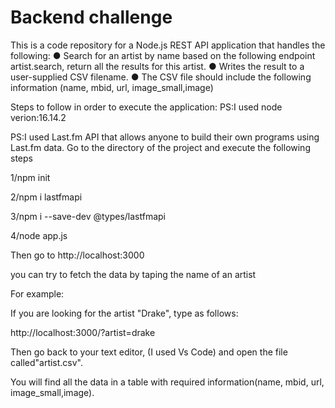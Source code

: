 # Backend challenge
This is a code repository for a Node.js REST API application that handles the following:
● Search for an artist by name based on the following endpoint artist.search, return all the results for this artist. 
● Writes the result to a user-supplied CSV filename.
● The CSV file should include the following information (name, mbid, url, image_small,image)

Steps to follow in order to execute the application: PS:I used node verion:16.14.2

PS:I used Last.fm API that allows anyone to build their own programs using Last.fm data. Go to the directory of the project and execute the following steps

1/npm init

2/npm i lastfmapi

3/npm i --save-dev @types/lastfmapi

4/node app.js

Then go to http://localhost:3000

you can try to fetch the data by taping the name of an artist

For example:

If you are looking for the artist "Drake", type as follows:

http://localhost:3000/?artist=drake

Then go back to your text editor, (I used Vs Code) and open the file called"artist.csv".

You will find all the data in a table with required information(name, mbid, url, image_small,image).
